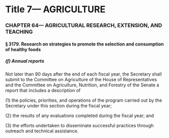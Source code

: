 
# Title 7— AGRICULTURE
### CHAPTER 64— AGRICULTURAL RESEARCH, EXTENSION, AND TEACHING
#### § 3179. Research on strategies to promote the selection and consumption of healthy foods
##### (f) Annual reports

Not later than 90 days after the end of each fiscal year, the Secretary shall submit to the Committee on Agriculture of the House of Representatives and the Committee on Agriculture, Nutrition, and Forestry of the Senate a report that includes a description of

(1) the policies, priorities, and operations of the program carried out by the Secretary under this section during the fiscal year;

(2) the results of any evaluations completed during the fiscal year; and

(3) the efforts undertaken to disseminate successful practices through outreach and technical assistance.
